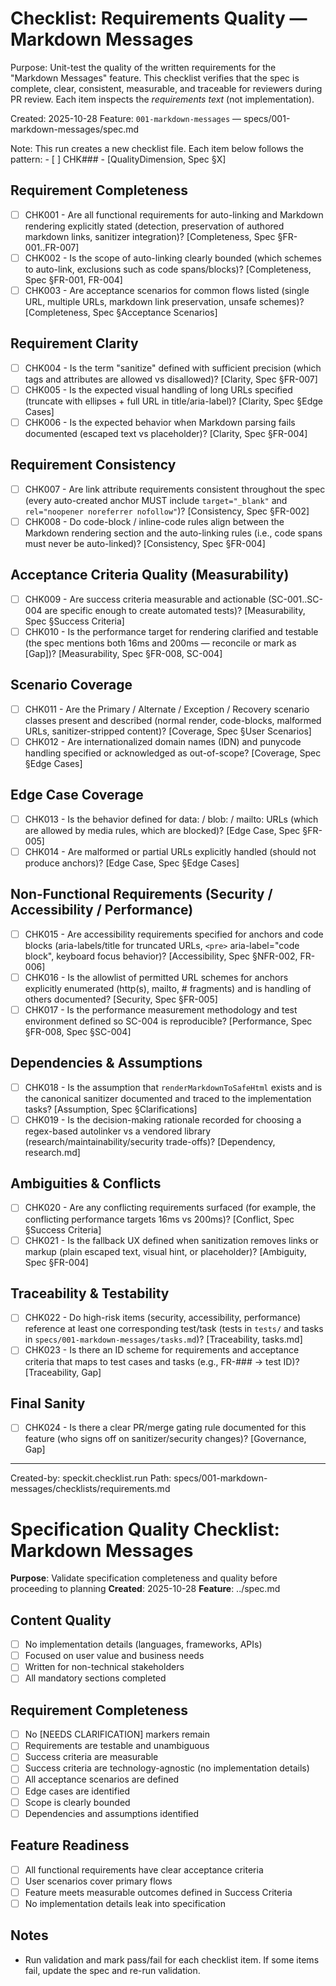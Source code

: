 # Checklist: Requirements Quality — Markdown Messages

Purpose: Unit-test the quality of the written requirements for the "Markdown Messages" feature. This checklist verifies that the spec is complete, clear, consistent, measurable, and traceable for reviewers during PR review. Each item inspects the *requirements text* (not implementation).

Created: 2025-10-28
Feature: `001-markdown-messages` — specs/001-markdown-messages/spec.md

Note: This run creates a new checklist file. Each item below follows the pattern: - [ ] CHK### - <question> [QualityDimension, Spec §X]

## Requirement Completeness

- [ ] CHK001 - Are all functional requirements for auto-linking and Markdown rendering explicitly stated (detection, preservation of authored markdown links, sanitizer integration)? [Completeness, Spec §FR-001..FR-007]
- [ ] CHK002 - Is the scope of auto-linking clearly bounded (which schemes to auto-link, exclusions such as code spans/blocks)? [Completeness, Spec §FR-001, FR-004]
- [ ] CHK003 - Are acceptance scenarios for common flows listed (single URL, multiple URLs, markdown link preservation, unsafe schemes)? [Completeness, Spec §Acceptance Scenarios]

## Requirement Clarity

- [ ] CHK004 - Is the term "sanitize" defined with sufficient precision (which tags and attributes are allowed vs disallowed)? [Clarity, Spec §FR-007]
- [ ] CHK005 - Is the expected visual handling of long URLs specified (truncate with ellipses + full URL in title/aria-label)? [Clarity, Spec §Edge Cases]
- [ ] CHK006 - Is the expected behavior when Markdown parsing fails documented (escaped text vs placeholder)? [Clarity, Spec §FR-004]

## Requirement Consistency

- [ ] CHK007 - Are link attribute requirements consistent throughout the spec (every auto-created anchor MUST include `target="_blank"` and `rel="noopener noreferrer nofollow"`)? [Consistency, Spec §FR-002]
- [ ] CHK008 - Do code-block / inline-code rules align between the Markdown rendering section and the auto-linking rules (i.e., code spans must never be auto-linked)? [Consistency, Spec §FR-004]

## Acceptance Criteria Quality (Measurability)

- [ ] CHK009 - Are success criteria measurable and actionable (SC-001..SC-004 are specific enough to create automated tests)? [Measurability, Spec §Success Criteria]
- [ ] CHK010 - Is the performance target for rendering clarified and testable (the spec mentions both 16ms and 200ms — reconcile or mark as [Gap])? [Measurability, Spec §FR-008, SC-004]

## Scenario Coverage

- [ ] CHK011 - Are the Primary / Alternate / Exception / Recovery scenario classes present and described (normal render, code-blocks, malformed URLs, sanitizer-stripped content)? [Coverage, Spec §User Scenarios]
- [ ] CHK012 - Are internationalized domain names (IDN) and punycode handling specified or acknowledged as out-of-scope? [Coverage, Spec §Edge Cases]

## Edge Case Coverage

- [ ] CHK013 - Is the behavior defined for data: / blob: / mailto: URLs (which are allowed by media rules, which are blocked)? [Edge Case, Spec §FR-005]
- [ ] CHK014 - Are malformed or partial URLs explicitly handled (should not produce anchors)? [Edge Case, Spec §Edge Cases]

## Non-Functional Requirements (Security / Accessibility / Performance)

- [ ] CHK015 - Are accessibility requirements specified for anchors and code blocks (aria-labels/title for truncated URLs, `<pre>` aria-label="code block", keyboard focus behavior)? [Accessibility, Spec §NFR-002, FR-006]
- [ ] CHK016 - Is the allowlist of permitted URL schemes for anchors explicitly enumerated (http(s), mailto, # fragments) and is handling of others documented? [Security, Spec §FR-005]
- [ ] CHK017 - Is the performance measurement methodology and test environment defined so SC-004 is reproducible? [Performance, Spec §FR-008, Spec §SC-004]

## Dependencies & Assumptions

- [ ] CHK018 - Is the assumption that `renderMarkdownToSafeHtml` exists and is the canonical sanitizer documented and traced to the implementation tasks? [Assumption, Spec §Clarifications]
- [ ] CHK019 - Is the decision-making rationale recorded for choosing a regex-based autolinker vs a vendored library (research/maintainability/security trade-offs)? [Dependency, research.md]

## Ambiguities & Conflicts

- [ ] CHK020 - Are any conflicting requirements surfaced (for example, the conflicting performance targets 16ms vs 200ms)? [Conflict, Spec §Success Criteria]
- [ ] CHK021 - Is the fallback UX defined when sanitization removes links or markup (plain escaped text, visual hint, or placeholder)? [Ambiguity, Spec §FR-004]

## Traceability & Testability

- [ ] CHK022 - Do high-risk items (security, accessibility, performance) reference at least one corresponding test/task (tests in `tests/` and tasks in `specs/001-markdown-messages/tasks.md`)? [Traceability, tasks.md]
- [ ] CHK023 - Is there an ID scheme for requirements and acceptance criteria that maps to test cases and tasks (e.g., FR-### → test ID)? [Traceability, Gap]

## Final Sanity

- [ ] CHK024 - Is there a clear PR/merge gating rule documented for this feature (who signs off on sanitizer/security changes)? [Governance, Gap]

---
Created-by: speckit.checklist.run
Path: specs/001-markdown-messages/checklists/requirements.md
# Specification Quality Checklist: Markdown Messages

**Purpose**: Validate specification completeness and quality before proceeding to planning
**Created**: 2025-10-28
**Feature**: ../spec.md

## Content Quality

- [ ] No implementation details (languages, frameworks, APIs)
- [ ] Focused on user value and business needs
- [ ] Written for non-technical stakeholders
- [ ] All mandatory sections completed

## Requirement Completeness

- [ ] No [NEEDS CLARIFICATION] markers remain
- [ ] Requirements are testable and unambiguous
- [ ] Success criteria are measurable
- [ ] Success criteria are technology-agnostic (no implementation details)
- [ ] All acceptance scenarios are defined
- [ ] Edge cases are identified
- [ ] Scope is clearly bounded
- [ ] Dependencies and assumptions identified

## Feature Readiness

- [ ] All functional requirements have clear acceptance criteria
- [ ] User scenarios cover primary flows
- [ ] Feature meets measurable outcomes defined in Success Criteria
- [ ] No implementation details leak into specification

## Notes

- Run validation and mark pass/fail for each checklist item. If some items fail, update the spec and re-run validation.
